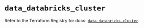 # `data_databricks_cluster`

Refer to the Terraform Registry for docs: [`data_databricks_cluster`](https://registry.terraform.io/providers/databricks/databricks/1.71.0/docs/data-sources/cluster).
